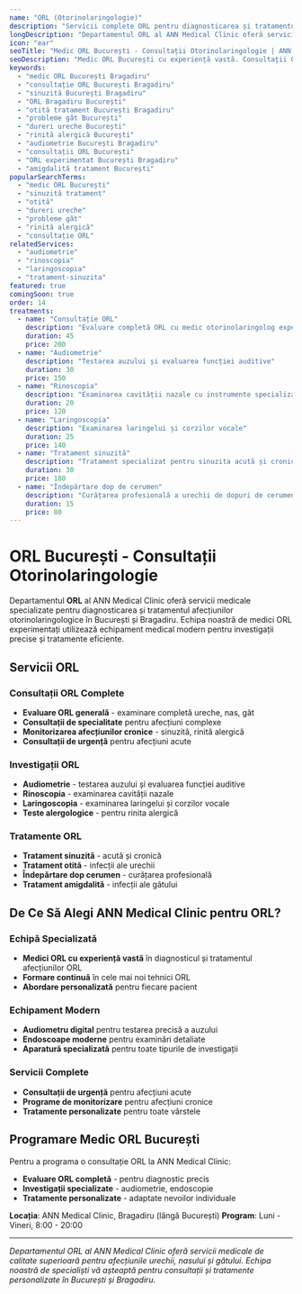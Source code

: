 ```yaml
---
name: "ORL (Otorinolaringologie)"
description: "Servicii complete ORL pentru diagnosticarea și tratamentul afecțiunilor urechii, nasului și gâtului"
longDescription: "Departamentul ORL al ANN Medical Clinic oferă servicii medicale specializate pentru diagnosticarea și tratamentul afecțiunilor otorinolaringologice. Echipa noastră de medici ORL experimentați din București utilizează echipament medical modern pentru investigații precise și tratamente eficiente."
icon: "ear"
seoTitle: "Medic ORL București - Consultații Otorinolaringologie | ANN Medical Clinic"
seoDescription: "Medic ORL București cu experiență vastă. Consultații ORL, tratament sinuzită, otită, probleme gât, audiometrie. Programează-te la ANN Medical Clinic Bragadiru."
keywords:
  - "medic ORL București Bragadiru"
  - "consultație ORL București Bragadiru"
  - "sinuzită București Bragadiru"
  - "ORL Bragadiru București"
  - "otită tratament București Bragadiru"
  - "probleme gât București"
  - "dureri ureche București"
  - "rinită alergică București"
  - "audiometrie București Bragadiru"
  - "consultații ORL București"
  - "ORL experimentat București Bragadiru"
  - "amigdalită tratament București"
popularSearchTerms:
  - "medic ORL București"
  - "sinuzită tratament"
  - "otită"
  - "dureri ureche"
  - "probleme gât"
  - "rinită alergică"
  - "consultație ORL"
relatedServices:
  - "audiometrie"
  - "rinoscopia"
  - "laringoscopia"
  - "tratament-sinuzita"
featured: true
comingSoon: true
order: 14
treatments:
  - name: "Consultație ORL"
    description: "Evaluare completă ORL cu medic otorinolaringolog experimentat"
    duration: 45
    price: 200
  - name: "Audiometrie"
    description: "Testarea auzului și evaluarea funcției auditive"
    duration: 30
    price: 150
  - name: "Rinoscopia"
    description: "Examinarea cavității nazale cu instrumente specializate"
    duration: 20
    price: 120
  - name: "Laringoscopia"
    description: "Examinarea laringelui și corzilor vocale"
    duration: 25
    price: 140
  - name: "Tratament sinuzită"
    description: "Tratament specializat pentru sinuzita acută și cronică"
    duration: 30
    price: 180
  - name: "Îndepărtare dop de cerumen"
    description: "Curățarea profesională a urechii de dopuri de cerumen"
    duration: 15
    price: 80
---
```


# ORL București - Consultații Otorinolaringologie

Departamentul **ORL** al ANN Medical Clinic oferă servicii medicale specializate pentru diagnosticarea și tratamentul afecțiunilor otorinolaringologice în București și Bragadiru. Echipa noastră de medici ORL experimentați utilizează echipament medical modern pentru investigații precise și tratamente eficiente.

## Servicii ORL

### Consultații ORL Complete

- **Evaluare ORL generală** - examinare completă ureche, nas, gât
- **Consultații de specialitate** pentru afecțiuni complexe
- **Monitorizarea afecțiunilor cronice** - sinuzită, rinită alergică
- **Consultații de urgență** pentru afecțiuni acute

### Investigații ORL

- **Audiometrie** - testarea auzului și evaluarea funcției auditive
- **Rinoscopia** - examinarea cavității nazale
- **Laringoscopia** - examinarea laringelui și corzilor vocale
- **Teste alergologice** - pentru rinita alergică

### Tratamente ORL

- **Tratament sinuzită** - acută și cronică
- **Tratament otită** - infecții ale urechii
- **Îndepărtare dop cerumen** - curățarea profesională
- **Tratament amigdalită** - infecții ale gâtului

## De Ce Să Alegi ANN Medical Clinic pentru ORL?

### Echipă Specializată

- **Medici ORL cu experiență vastă** în diagnosticul și tratamentul afecțiunilor ORL
- **Formare continuă** în cele mai noi tehnici ORL
- **Abordare personalizată** pentru fiecare pacient

### Echipament Modern

- **Audiometru digital** pentru testarea precisă a auzului
- **Endoscoape moderne** pentru examinări detaliate
- **Aparatură specializată** pentru toate tipurile de investigații

### Servicii Complete

- **Consultații de urgență** pentru afecțiuni acute
- **Programe de monitorizare** pentru afecțiuni cronice
- **Tratamente personalizate** pentru toate vârstele

## Programare Medic ORL București

Pentru a programa o consultație ORL la ANN Medical Clinic:

- **Evaluare ORL completă** - pentru diagnostic precis
- **Investigații specializate** - audiometrie, endoscopie
- **Tratamente personalizate** - adaptate nevoilor individuale

**Locația**: ANN Medical Clinic, Bragadiru (lângă București)
**Program**: Luni - Vineri, 8:00 - 20:00

---

_Departamentul ORL al ANN Medical Clinic oferă servicii medicale de calitate superioară pentru afecțiunile urechii, nasului și gâtului. Echipa noastră de specialiști vă așteaptă pentru consultații și tratamente personalizate în București și Bragadiru._
